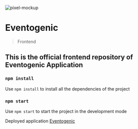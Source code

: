 ![pixel-mockup](https://user-images.githubusercontent.com/72543788/147849369-84b43f02-5dbd-4d0c-a566-fcda6dfb0c41.png)

# Eventogenic
> Frontend

## This is the official frontend repository of Eventogenic Application

### `npm install`
Use `npm install` to install all the dependencies of the project

### `npm start`
Use `npm start` to start the project in the development mode

Deployed application [Eventogenic](https://eventogenic.netlify.app/)
